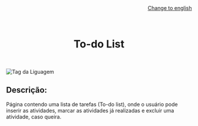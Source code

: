 <div align=right>
<a href = "https://github.com/rafaelrvital/bootcamp-TakeABlip/blob/main/To-do%20List/README.md">Change to english</a>
</div>

<br>

<div align=center>

<br>

# To-do List
 
</div><br>


![Tag da Liguagem](https://img.shields.io/badge/Visual%20Studio%20Code-HTML%20%7C%20CSS%20%7C%20Javascript-orange)

## Descrição:

Página contendo uma lista de tarefas (To-do list), onde o usuário pode inserir as atividades, marcar as atividades já realizadas e excluir uma atividade, caso queira.